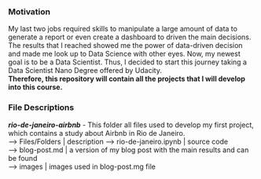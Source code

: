 ### Motivation

My last two jobs required skills to manipulate a large amount of data to generate a report or even create a dashboard to driven the main decisions. The results that I reached showed me the power of data-driven decision and made me look up to Data Science with other eyes. Now, my newest goal is to be a Data Scientist. Thus, I decided to start this journey taking a Data Scientist Nano Degree offered by Udacity.  
**Therefore, this repository will contain all the projects that I will develop into this course.**

### File Descriptions

***rio-de-janeiro-airbnb*** - This folder all files used to develop my first project, which contains a study about Airbnb in Rio de Janeiro.  
--> Files/Folders  | description
--> rio-de-janeiro.ipynb | source code  
--> blog-post.md | a version of my blog post with the main results and can be found  
--> images | images used in blog-post.mg file

  

  
	